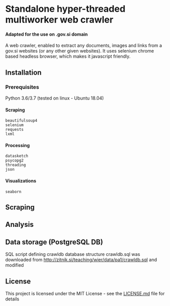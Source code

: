 # Standalone hyper-threaded multiworker web crawler
#### Adapted for the use on .gov.si domain

A web crawler, enabled to extract any documents, images and links from a gov.si websites (or any other given websites). It uses selenium chrome based headless browser, which makes it javascript friendly.

## Installation 
### Prerequisites
Python 3.6/3.7 (tested on linux - Ubuntu 18.04)

#### Scraping
```
beautifulsoup4
selenium
requests
lxml

```
#### Processing
```
datasketch
psycopg2
threading
json
```
#### Visualizations
```
seaborn
```


## Scraping


## Analysis

## Data storage (PostgreSQL DB)

SQL script defining crawldb database structure crawldb.sql was downloaded from http://zitnik.si/teaching/wier/data/pa1/crawldb.sql and modified

## License

This project is licensed under the MIT License - see the [LICENSE.md](LICENSE.md) file for details

